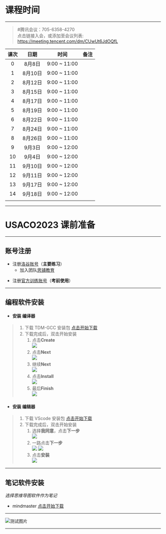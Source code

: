 # 课程时间

---

> #腾讯会议：705-6358-4270 <br>
点击链接入会，或添加至会议列表:<br>
[https://meeting.tencent.com/dm/CUwUt6JdOQfL ](https://meeting.tencent.com/dm/CUwUt6JdOQfL)



| 课次 | 日期 | 时间 | 备注 |
| :-: | :-: | :-: | - |
| 0 |8月8日|9:00 ~ 11:00| |
| 1 |8月10日|9:00 ~ 11:00| |
| 2 |8月12日|9:00 ~ 11:00| |
| 3 |8月15日|9:00 ~ 11:00| |
| 4 |8月17日|9:00 ~ 11:00| |
| 5 |8月19日|9:00 ~ 11:00| |
| 6 |8月22日|9:00 ~ 11:00| |
| 7 |8月24日|9:00 ~ 11:00| |
| 8 |8月26日|9:00 ~ 11:00| |
| 9 |9月3日|9:00 ~ 12:00| |
| 10 |9月4日|9:00 ~ 12:00| |
| 11 |9月10日|9:00 ~ 12:00| |
| 12 |9月11日|9:00 ~ 12:00| |
| 13 |9月17日|9:00 ~ 12:00| |
| 14 |9月18日|9:00 ~ 12:00| |
|  |  |  |  |

------

# USACO2023 课前准备
---
## 账号注册
- 注册[洛谷账号](https://www.luogu.com.cn/)（**主要练习**）
   - 加入团队[思铺教育](https://www.luogu.com.cn/team/36943)
<!-- - 注册[openjudge](http://noi.openjudge.cn/) （**前期使用**） -->
- 注册[官方训练账号](https://train.usaco.org/)（**考前使用**）
---
## 编程软件安装
- #### 安装 **编译器**
> 1. 下载 TDM-GCC 安装包 [点击开始下载](https://lestore.lenovo.com/detail/L101412)
> 2. 下载完成后，双击开始安装
>     1. 点击**Create** <br>![](https://s1.328888.xyz/2022/07/24/mYFlk.png)
>     2. 点击**Next** <br>![](https://s1.328888.xyz/2022/07/24/mYmS7.png)
>     3. 继续**Next** <br>![](https://s1.328888.xyz/2022/07/24/mYlom.png)
>     4. 点击**Install** <br>![](https://s1.328888.xyz/2022/07/24/mYOkE.png)
>     5. 最后**Finish** <br>![](https://s1.328888.xyz/2022/07/24/mYjJJ.png)

- #### 安装 **编辑器**
> 1. 下载 VScode 安装包 [点击开始下载](https://lestore.lenovo.com/detail/22856)
> 2. 下载完成后，双击开始安装
>     1. 选择**我同意**，点击**下一步**  <br>![](https://s1.328888.xyz/2022/07/24/mYuWw.png)
>     2. 一路点击**下一步**  <br>![](https://s1.328888.xyz/2022/07/24/mY43i.png)  ![](https://s1.328888.xyz/2022/07/24/mY6Pg.png)
>     3. 点击**安装**  <br>![](https://s1.328888.xyz/2022/07/24/mYTYh.png)
---
## 笔记软件安装
   *选择思维导图软件作为笔记*
- mindmaster [点击开始下载](https://www.edrawsoft.cn/mindmaster/)
---
![测试图片](https://img-prod-cms-rt-microsoft-com.akamaized.net/cms/api/am/imageFileData/RE4wEad?ver=fd8b)

---
